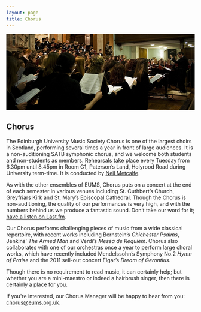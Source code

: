 ```yaml
---
layout: page
title: Chorus
---
```


![](/assets/img/concerts/chorus-st-cuthberts.jpg)

## Chorus

The Edinburgh University Music Society Chorus is one of the largest choirs in
Scotland, performing several times a year in front of large audiences. It is a
non-auditioning SATB symphonic chorus, and we welcome both students and
non-students as members. Rehearsals take place every Tuesday from 6.30pm until
8.45pm in Room G1, Paterson’s Land, Holyrood Road during University term-time.
It is conducted by [Neil Metcalfe](/conductors/#neil-metcalfe).

As with the other ensembles of EUMS, Chorus puts on a concert at the end of
each semester in various venues including St. Cuthbert’s Church, Greyfriars
Kirk and St. Mary’s Episcopal Cathedral. Though the Chorus is non-auditioning,
the quality of our performances is very high, and with the numbers behind us we
produce a fantastic sound. Don’t take our word for it; [have a listen on
Last.fm](http://www.last.fm/music/Edinburgh+University+Music+Society).

Our Chorus performs challenging pieces of music from a wide classical
repertoire, with recent works including Bernstein’s *Chichester Psalms*,
Jenkins’ *The Armed Man* and Verdi’s *Messa de Requiem*. Chorus also
collaborates with one of our orchestras once a year to perform large choral
works, which have recently included Mendelssohn’s Symphony No.2 *Hymn of
Praise* and the 2011 sell-out concert Elgar’s *Dream of Gerontius*.

Though there is no requirement to read music, it can certainly help; but
whether you are a mini-maestro or indeed a hairbrush singer, then there is
certainly a place for you.

If you're interested, our Chorus Manager will be happy to hear from you:
[chorus@eums.org.uk](mailto:chorus@eums.org.uk).
